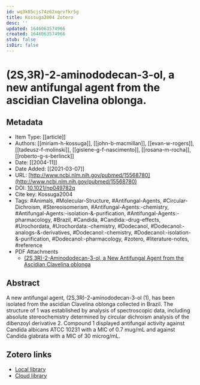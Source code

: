 ```yaml
---
id: wq3k85cjs74z62xqrvfkr5g
title: Kossuga2004 Zotero
desc: ''
updated: 1646063574966
created: 1646063574966
stub: false
isDir: false
---
```

# (2S,3R)-2-aminododecan-3-ol, a new antifungal agent from the ascidian Clavelina oblonga.

## Metadata

* Item Type: [[article]]
* Authors: [[miriam-h-kossuga]], [[john-b-macmillan]], [[evan-w-rogers]], [[tadeusz-f-molinski]], [[gislene-g-f-nascimento]], [[rosana-m-rocha]], [[roberto-g-s-berlinck]]
* Date: [[2004-11]]
* Date Added: [[2021-03-07]]
* URL: [http://www.ncbi.nlm.nih.gov/pubmed/15568780](http://www.ncbi.nlm.nih.gov/pubmed/15568780)
* DOI: [10.1021/np049782q](https://doi.org/10.1021/np049782q)
* Cite key: Kossuga2004
* Tags: #Animals, #Molecular-Structure, #Antifungal-Agents, #Circular-Dichroism, #Stereoisomerism, #Antifungal-Agents:-chemistry, #Antifungal-Agents:-isolation-&-purification, #Antifungal-Agents:-pharmacology, #Brazil, #Candida, #Candida:-drug-effects, #Urochordata, #Urochordata:-chemistry, #Dodecanol, #Dodecanol:-analogs-&-derivatives, #Dodecanol:-chemistry, #Dodecanol:-isolation-&-purification, #Dodecanol:-pharmacology, #zotero, #literature-notes, #reference
* PDF Attachments
	- [(2S,3R)-2-Aminododecan-3-ol, a New Antifungal Agent from the Ascidian Clavelina oblonga](zotero://open-pdf/library/items/3PWTS7RY)

## Abstract

A new antifungal agent, (2S,3R)-2-aminododecan-3-ol (1), has been isolated from the ascidian Clavelina oblonga collected in Brazil. The structure of 1 was established by analysis of spectroscopic data, including absolute stereochemistry determined by circular dichroism analysis of the dibenzoyl derivative 2. Compound 1 displayed antifungal activity against Candida albicans ATCC 10231 with a MIC of 0.7 mug/mL and against Candida glabrata with a MIC of 30 microg/mL.


##  Zotero links
* [Local library](zotero://select/items/1_WHNQKJ5L)
* [Cloud library](http://zotero.org/users/7593438/items/WHNQKJ5L)

